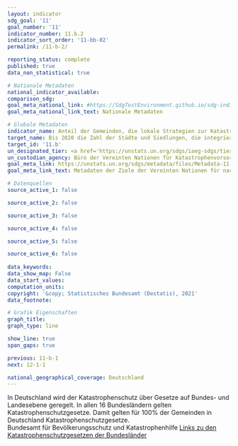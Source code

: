 ```yaml
---
layout: indicator    
sdg_goal: '11'    
goal_number: '11'    
indicator_number: 11.b.2    
indicator_sort_order: '11-bb-02'    
permalink: /11-b-2/    

reporting_status: complete    
published: true    
data_non_statistical: true    

# Nationale Metadaten    
national_indicator_available:     
comparison_sdg:     
goal_meta_national_link: #https://SdgTestEnvironment.github.io/sdg-indicators/public/MetaDe/11.b.2.pdf    
goal_meta_national_link_text: Nationale Metadaten    

# Globale Metadaten    
indicator_name: Anteil der Gemeinden, die lokale Strategien zur Katastrophenvorsorge im Einklang mit nationalen Strategien zur Katastrophenvorsorge beschließen und umsetzen    
target_name: Bis 2020 die Zahl der Städte und Siedlungen, die integrierte Politiken und Pläne zur Förderung der Inklusion, der Ressourceneffizienz, der Abschwächung des Klimawandels, der Klimaanpassung und der Widerstandsfähigkeit gegenüber Katastrophen beschließen und umsetzen, wesentlich erhöhen und gemäß dem Sendai-Rahmen für Katastrophenvorsorge 2015-2030 ein ganzheitliches Katastrophenrisikomanagement auf allen Ebenen entwickeln und umsetzen    
target_id: '11.b'    
un_designated_tier: <a href='https://unstats.un.org/sdgs/iaeg-sdgs/tier-classification/' title='Klicken Sie hier um weitere Informationen zur UN-Tier-Klassifikation zu erhalten.'  target='_blank'>Tier II</a>    
un_custodian_agency: Büro der Vereinten Nationen für Katastrophenvorsorge (UNDRR)    
goal_meta_link: https://unstats.un.org/sdgs/metadata/files/Metadata-11-0b-02.pdf    
goal_meta_link_text: Metadaten der Ziele der Vereinten Nationen für nachhaltige Entwicklung    

# Datenquellen
source_active_1: false

source_active_2: false

source_active_3: false

source_active_4: false

source_active_5: false

source_active_6: false
    
data_keywords:     
data_show_map: False    
data_start_values:     
computation_units:     
copyright: '&copy; Statistisches Bundesamt (Destatis), 2021'    
data_footnote:     

# Grafik Eigenschaften    
graph_title:     
graph_type: line    

show_line: true
span_gaps: true    

previous: 11-b-1    
next: 12-1-1    

national_geographical_coverage: Deutschland    
---
```



In Deutschland wird der Katastrophenschutz über Gesetze auf Bundes- und Landesebene geregelt. In allen 16 Bundesländern gelten Katastrophenschutzgesetze. Damit gelten für 100% der Gemeinden in Deutschland Katastrophenschutzgesetze.<br>Bundesamt für Bevölkerungsschutz und Katastrophenhilfe <a href="https://www.bbk.bund.de/DE/Service/Fachinformationsstelle/RechtundVorschriften/Rechtsgrundlagen/Bundeslaender/bundeslaender_node.html">Links zu den Katastrophenschutzgesetzen der Bundesländer</a>